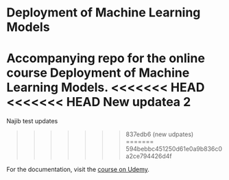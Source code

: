 # Deployment of Machine Learning Models
Accompanying repo for the online course Deployment of Machine Learning Models.
<<<<<<< HEAD
<<<<<<< HEAD
New updatea 2
=======
Najib test updates
>>>>>>> 837edb6 (new udpates)
=======
>>>>>>> 594bebbc451250d61e0a9b836c0a2ce794426d4f

For the documentation, visit the [course on Udemy](https://www.udemy.com/deployment-of-machine-learning-models/?couponCode=TIDREPO).
